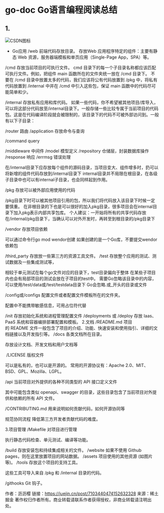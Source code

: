 # go-doc Go语言编程阅读总结
## 1.
![CSDN图标](https://csdnimg.cn/cdn/content-toolbar/csdn-logo_.png?v=20190924.1 "CSDN图标")
* Go应用
/web
前端代码存放目录。
存放Web 应用程序特定的组件：主要有静态 Web 资源，服务器端模板和单页应用（Single-Page App，SPA）等。

/cmd
存放当前项目的可执行文件。
cmd 目录下的每一个子目录名称都应该匹配可执行文件。例如，把组件 main 函数所在的文件夹统一放在 /cmd 目录下。
不要在 /cmd 目录中放置太多的代码，我们应该将公有代码放置到 /pkg 中，将私有代码放置到 /internal 中并在 /cmd 中引入这些包，保证 main 函数中的代码尽可能简单和少。

/internal
存放私有应用和库代码。
如果一些代码，你不希望被其他项目/库导入，可以将这部分代码放至/internal目录下。一般存储一些比较专属于当前项目的代码包。这是在代码编译阶段就会被限制的，该目录下的代码不可被外部访问到。一般有以下子目录：

/router 路由
/application 存放命令与查询

/command
query


/middleware 中间件
/model 模型定义
/repository 仓储层，封装数据库操作
/response 响应
/errmsg 错误处理


在/internal目录下应存放每个组件的源码目录，当项目变大、组件增多时，扔可以将新增的组件代码存放到/internal目录下
internal目录并不局限在根目录，在各级子目录中也可以有internal子目录，也会同样起到作用。

/pkg
存放可以被外部应用使用的代码

/pkg目录下时可以被其他项目引用的包，所以我们将代码放入该目录下时候一定要慎重。
在非根目录的下也是可以很好的加入pkg目录，很多项目会在internal目录下加入pkg表示内部共享包库。
个人建议：一开始将所有的共享代码存放在/internal/pkg目录下，当确认可以对外开发时，再转至到根目录的/pkg目录下

/vendor
存放项目依赖

可以通过命令行go mod wendor创建
如果创建的是一个Go库，不要提交wendor依赖包

/third_party
存放放一些第三方的资源工具文件。
/test
存放整个应用的测试、测试数据及一些集成测试等，

相较于单元测试在每个go文件对应的目录下，test目录偏向于整体
在某些子项目内也会有局部项目的测试会放在子项目的test中。
需要Go忽略该目录中的内容，可以使用/test/data或/test/testdata目录下
Go会忽略.或_开头的目录或文件

/config或/configs
配置文件或者配置文件模板所在的文件夹。

配置中不能携带敏感信息，可用占位符代替

/init
存放初始化系统和进程管理配置文件
/deployments 或 /deploy
存放 Iaas、PaaS 系统和容器编排部署配置和模板。
2.文档
/README.md
项目的 README 文件一般包含了项目的介绍、功能、快速安装和使用指引、详细的文档链接以及开发指引等。
/docs
各类文档所在目录。

存放设计文档、开发文档和用户文档等

 /LICENSE
版权文件

可以是私有的，也可以是开源的。
常用的开源协议有：Apache 2.0、MIT、BSD、GPL、Mozilla、LGPL。

/api
当前项目对外提供的各种不同类型的 API 接口定义文件

其中可能包含类似 openapi、swagger 的目录，这些目录包含了当前项目对外提供和依赖的所有 API 文件。

/CONTRIBUTING.md
用来说明如何贡献代码，如何开源协同等

规范协同流程
降低第三方开发者贡献代码的难度。

3.项目管理
/Makefile
对项目进行管理

执行静态代码检查、单元测试、编译等功能。

/build
存放安装包和持续集成相关的文件。
/website
如果不使用 Github pages，则在这里放置项目的网站数据。
/assets
项目使用的其他资源 (如图片等)。
/tools
存放这个项目的支持工具。

这些工具可导入来自 /pkg 和 /internal 目录的代码。

/githooks
Git 钩子。

作者：沥沥樱
链接：https://juejin.cn/post/7103440474152632328
来源：稀土掘金
著作权归作者所有。商业转载请联系作者获得授权，非商业转载请注明出处。
